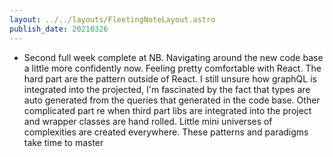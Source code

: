 ```yaml
---
layout: ../../layouts/FleetingNoteLayout.astro
publish_date: 20210326
---
```


- Second full week complete at NB. Navigating around the new code base a little more confidently now. Feeling pretty comfortable with React. The hard part are the pattern outside of React. I still unsure how graphQL is integrated into the projected, I'm fascinated by the fact that types are auto generated from the queries that generated in the code base. Other complicated part re when third part libs are integrated into the project and wrapper classes are hand rolled. Little mini universes of complexities are created everywhere. These patterns and paradigms take time to master
